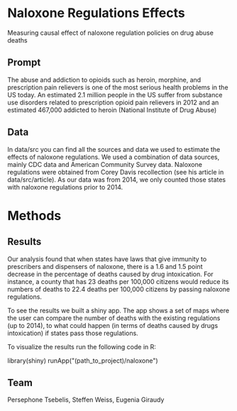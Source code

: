 # Naloxone Regulations Effects

Measuring causal effect of naloxone regulation policies on drug abuse deaths

## Prompt

The abuse and addiction to opioids such as heroin, morphine, and prescription pain relievers is one of the most serious health problems in the US today. An estimated 2.1 million people in the US suffer from substance use disorders related to prescription opioid pain relievers in 2012 and an estimated 467,000 addicted to heroin (National Institute of Drug Abuse)

## Data
In data/src you can find all the sources and data we used to estimate the effects of naloxone regulations. 
We used a combination of data sources, mainly CDC data and American Community Survey data.
Naloxone regulations were obtained from Corey Davis recollection (see his article in data/src/article). As our data was from 2014, we only counted those states with naloxone regulations prior to 2014.

# Methods

## Results
Our analysis found that when states have laws that give immunity to prescribers and dispensers of naloxone, there is a 1.6 and 1.5 point decrease in the percentage of deaths caused by drug intoxication. For instance, a county that has 23 deaths per 100,000 citizens would reduce its numbers of deaths to 22.4 deaths per 100,000 citizens by passing naloxone regulations.

To see the results we built a shiny app. The app shows a set of maps where the user can compare the number of deaths with the existing regulations (up to 2014), to what could happen (in terms of deaths caused by drugs intoxication) if states pass those regulations.

To visualize the results run the following code in R:

library(shiny)
runApp("(path_to_project)/naloxone") 

## Team
Persephone Tsebelis, Steffen Weiss, Eugenia Giraudy



